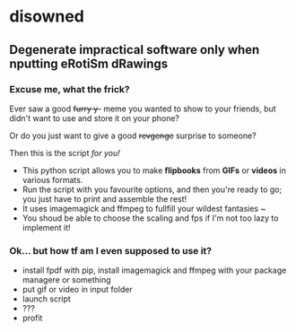 # disowned

## Degenerate impractical software only when nputting eRotiSm dRawings

### Excuse me, what the frick?

Ever saw a good ~~furry y-~~ meme you wanted to show to your friends, but didn't want to use and store it on your phone?

Or do you just want to give a good ~~revgenge~~ surprise to someone?

Then this is the script *for you!*

- This python script allows you to make **flipbooks** from **GIFs** or **videos** in various formats.
- Run the script with you favourite options, and then you're ready to go; you just have to print and assemble the rest!
- It uses imagemagick and ffmpeg to fullfill your wildest fantasies ~
- You shoud be able to choose the scaling and fps if I'm not too lazy to implement it!

### Ok... but how tf am I even supposed to use it?

- install fpdf with pip, install imagemagick and ffmpeg with your package managere or something
- put gif or video in input folder
- launch script
- ???
- profit
